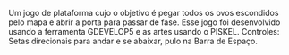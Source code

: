 Um jogo de plataforma cujo o objetivo é pegar todos os ovos escondidos pelo mapa e abrir a porta para passar de fase.
Esse jogo foi desenvolvido usando a ferramenta GDEVELOP5 e as artes usando o PISKEL.
Controles: Setas direcionais para andar e se abaixar, pulo na Barra de Espaço.